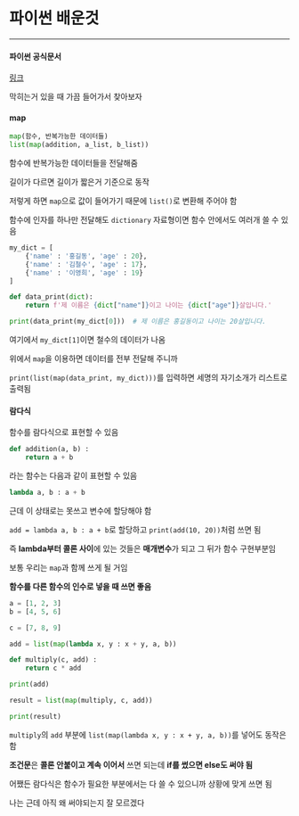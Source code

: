 # 파이썬 배운것
---
#### 파이썬 공식문서

[링크](https://docs.python.org/ko/3.9/index.html)

막히는거 있을 때 가끔 들어가서 찾아보자

#### map

```python
map(함수, 반복가능한 데이터들)
list(map(addition, a_list, b_list))
```

함수에 반복가능한 데이터들을 전달해줌

길이가 다르면 길이가 짧은거 기준으로 동작

저렇게 하면 `map`으로 값이 들어가기 때문에 `list()`로 변환해 주어야 함

함수에 인자를 하나만 전달해도 `dictionary` 자료형이면 함수 안에서도 여러개 쓸 수 있음

```python
my_dict = [
    {'name' : '홍길동', 'age' : 20},
    {'name' : '김철수', 'age' : 17},
    {'name' : '이영희', 'age' : 19}
]

def data_print(dict):
    return f'제 이름은 {dict["name"]}이고 나이는 {dict["age"]}살입니다.'

print(data_print(my_dict[0]))  # 제 이름은 홍길동이고 나이는 20살입니다.
```

여기에서 `my_dict[1]`이면 철수의 데이터가 나옴

위에서 `map`을 이용하면 데이터를 전부 전달해 주니까

`print(list(map(data_print, my_dict)))`를 입력하면 세명의 자기소개가 리스트로 출력됨

#### 람다식

함수를 람다식으로 표현할 수 있음

```python
def addition(a, b) :
    return a + b
```
라는 함수는 다음과 같이 표현할 수 있음

```python
lambda a, b : a + b
```

근데 이 상태로는 못쓰고 변수에 할당해야 함

`add = lambda a, b : a + b`로 할당하고 `print(add(10, 20))`처럼 쓰면 됨

즉 **lambda부터 콜론 사이**에 있는 것들은 **매개변수**가 되고 그 뒤가 함수 구현부분임

보통 우리는 `map`과 함께 쓰게 될 거임

**함수를 다른 함수의 인수로 넣을 때 쓰면 좋음**

```python
a = [1, 2, 3]
b = [4, 5, 6]

c = [7, 8, 9]

add = list(map(lambda x, y : x + y, a, b))

def multiply(c, add) :
    return c * add

print(add)

result = list(map(multiply, c, add))

print(result)
```

`multiply`의 `add` 부분에 `list(map(lambda x, y : x + y, a, b))`를 넣어도 동작은 함

**조건문**은 **콜론 안붙이고 계속 이어서** 쓰면 되는데 **if를 썼으면 else도 써야 됨**

어쨌든 람다식은 함수가 필요한 부분에서는 다 쓸 수 있으니까 상황에 맞게 쓰면 됨

나는 근데 아직 왜 써야되는지 잘 모르겠다